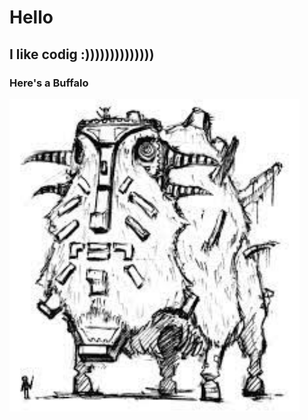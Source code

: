 # <strong>Hello</strong>
## I like codig :))))))))))))))
### Here's a Buffalo

<img height="500px" src="b.jpeg" />
